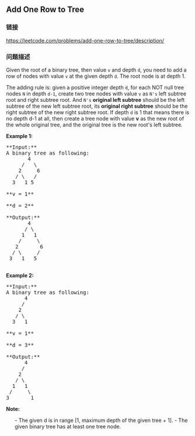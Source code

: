 ## Add One Row to Tree  
### 链接  
https://leetcode.com/problems/add-one-row-to-tree/description/  
### 问题描述
Given the root of a binary tree, then value `v` and depth `d`, you need to add a row of nodes with value `v` at the given depth `d`. The root node is at depth 1. 

The adding rule is: given a positive integer depth `d`, for each NOT null tree nodes `N` in depth `d-1`, create two tree nodes with value `v` as `N's` left subtree root and right subtree root. And `N's` **original left subtree** should be the left subtree of the new left subtree root, its **original right subtree** should be the right subtree of the new right subtree root. If depth `d` is 1 that means there is no depth d-1 at all, then create a tree node with value **v** as the new root of the whole original tree, and the original tree is the new root's left subtree.

**Example 1:**<br />
<pre>
**Input:** 
A binary tree as following:
       4
     /   \
    2     6
   / \   / 
  3   1 5   

**v = 1**

**d = 2**

**Output:** 
       4
      / \
     1   1
    /     \
   2       6
  / \     / 
 3   1   5   

</pre>


**Example 2:**<br />
<pre>
**Input:** 
A binary tree as following:
      4
     /   
    2    
   / \   
  3   1    

**v = 1**

**d = 3**

**Output:** 
      4
     /   
    2
   / \    
  1   1
 /     \  
3       1
</pre>


**Note:**<br>
<ol>
- The given d is in range [1, maximum depth of the given tree + 1].
- The given binary tree has at least one tree node.
</ol>

